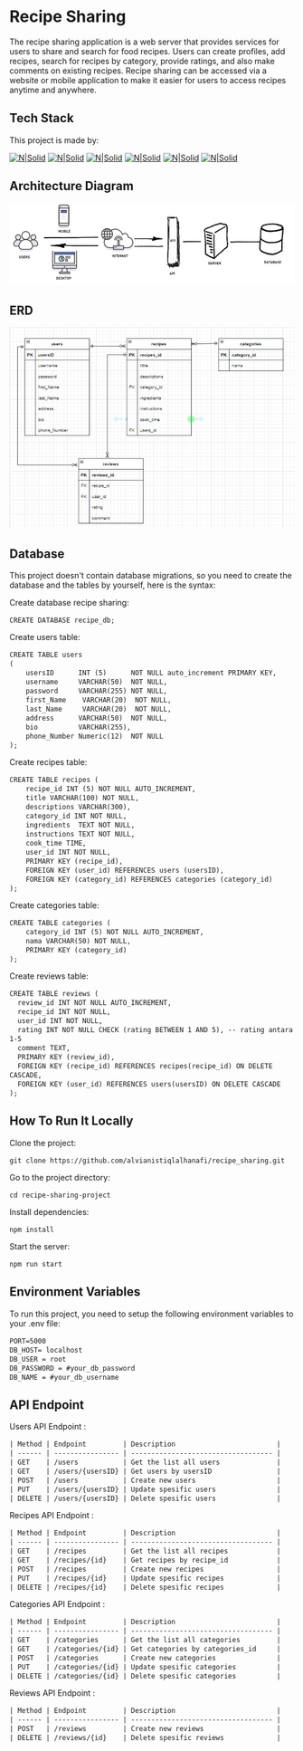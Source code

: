 # Recipe Sharing

The recipe sharing application is a web server that provides services for users to share and search for food recipes. Users can create profiles, add recipes, search for recipes by category, provide ratings, and also make comments on existing recipes. Recipe sharing can be accessed via a website or mobile application to make it easier for users to access recipes anytime and anywhere.

## Tech Stack

This project is made by:

[![N|Solid](https://img.shields.io/badge/JavaScript-323330?style=for-the-badge&logo=javascript&logoColor=F7DF1E)](https://nodesource.com/products/nsolid) [![N|Solid](https://img.shields.io/badge/Node.js-339933?style=for-the-badge&logo=nodedotjs&logoColor=white)](https://nodesource.com/products/nsolid) [![N|Solid](https://img.shields.io/badge/npm-CB3837?style=for-the-badge&logo=npm&logoColor=white)](https://nodesource.com/products/nsolid) [![N|Solid](https://img.shields.io/badge/express.js-%23404d59.svg?style=for-the-badge&logo=express&logoColor=%2361DAFB)](https://nodesource.com/products/nsolid) [![N|Solid](https://img.shields.io/badge/MySQL-005C84?style=for-the-badge&logo=mysql&logoColor=white)](https://nodesource.com/products/nsolid) [![N|Solid](https://img.shields.io/badge/POSTMAN-FF5722?style=for-the-badge&logo=Postman&logoColor=white)](https://nodesource.com/products/nsolid)

## Architecture Diagram

![Architecture Diagram](./markdown/Architecture%20Diagram.jpeg)

## ERD

![Database Model](./markdown/ERD.png)

## Database

This project doesn't contain database migrations, so you need to create the database and the tables by yourself, here is the syntax:

Create database recipe sharing:

```
CREATE DATABASE recipe_db;
```

Create users table:

```
CREATE TABLE users
(
    usersID 	 INT (5)      NOT NULL auto_increment PRIMARY KEY,
    username     VARCHAR(50)  NOT NULL,
    password     VARCHAR(255) NOT NULL,
    first_Name    VARCHAR(20)  NOT NULL,
    last_Name     VARCHAR(20)  NOT NULL,
    address      VARCHAR(50)  NOT NULL,
    bio          VARCHAR(255),
    phone_Number Numeric(12)  NOT NULL
);
```

Create recipes table:

```
CREATE TABLE recipes (
    recipe_id INT (5) NOT NULL AUTO_INCREMENT,
    title VARCHAR(100) NOT NULL,
    descriptions VARCHAR(300),
    category_id INT NOT NULL,
    ingredients  TEXT NOT NULL,
    instructions TEXT NOT NULL,
    cook_time TIME,
    user_id INT NOT NULL,
    PRIMARY KEY (recipe_id),
    FOREIGN KEY (user_id) REFERENCES users (usersID),
    FOREIGN KEY (category_id) REFERENCES categories (category_id)
);
```
Create categories table:

```
CREATE TABLE categories (
    category_id INT (5) NOT NULL AUTO_INCREMENT,
    nama VARCHAR(50) NOT NULL,
    PRIMARY KEY (category_id)
);
```
Create reviews table:

```
CREATE TABLE reviews (
  review_id INT NOT NULL AUTO_INCREMENT,
  recipe_id INT NOT NULL,
  user_id INT NOT NULL,
  rating INT NOT NULL CHECK (rating BETWEEN 1 AND 5), -- rating antara 1-5
  comment TEXT,
  PRIMARY KEY (review_id),
  FOREIGN KEY (recipe_id) REFERENCES recipes(recipe_id) ON DELETE CASCADE,
  FOREIGN KEY (user_id) REFERENCES users(usersID) ON DELETE CASCADE
);
```
## How To Run It Locally

Clone the project:

```
git clone https://github.com/alvianistiqlalhanafi/recipe_sharing.git
```

Go to the project directory:

```
cd recipe-sharing-project
```

Install dependencies:

```
npm install
```

Start the server:

```
npm run start
```

## Environment Variables

To run this project, you need to setup the following environment variables to your .env file:

```
PORT=5000
DB_HOST= localhost
DB_USER = root
DB_PASSWORD = #your_db_password
DB_NAME = #your_db_username
```

## API Endpoint

Users API Endpoint :

```
| Method | Endpoint         | Description                         |
| ------ | ---------------- | ----------------------------------- |
| GET    | /users           | Get the list all users              |
| GET    | /users/{usersID} | Get users by usersID                |
| POST   | /users           | Create new users                    |
| PUT    | /users/{usersID} | Update spesific users               |
| DELETE | /users/{usersID} | Delete spesific users               |
```
Recipes API Endpoint :

```
| Method | Endpoint         | Description                         |
| ------ | ---------------- | ----------------------------------- |
| GET    | /recipes         | Get the list all recipes            |
| GET    | /recipes/{id}    | Get recipes by recipe_id            |
| POST   | /recipes         | Create new recipes                  |
| PUT    | /recipes/{id}    | Update spesific recipes             |
| DELETE | /recipes/{id}    | Delete spesific recipes             |
```
Categories API Endpoint :

```
| Method | Endpoint         | Description                         |
| ------ | ---------------- | ----------------------------------- |
| GET    | /categories      | Get the list all categories         |
| GET    | /categories/{id} | Get categories by categories_id     |
| POST   | /categories      | Create new categories               |
| PUT    | /categories/{id} | Update spesific categories          |
| DELETE | /categories/{id} | Delete spesific categories          |
```
Reviews API Endpoint :

```
| Method | Endpoint         | Description                         |
| ------ | ---------------- | ----------------------------------- |
| POST   | /reviews         | Create new reviews                  |
| DELETE | /reviews/{id}    | Delete spesific reviews             |
```